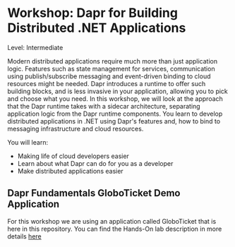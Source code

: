# Workshop: Dapr for Building Distributed .NET Applications
Level: Intermediate

Modern distributed applications require much more than just application logic. Features such as state management for services, communication using publish/subscribe messaging and event-driven binding to cloud resources might be needed. Dapr introduces a runtime to offer such building blocks, and is less invasive in your application, allowing you to pick and choose what you need. In this workshop, we will look at the approach that the Dapr runtime takes with a sidecar architecture, separating application logic from the Dapr runtime components. You learn to develop distributed applications in .NET using Dapr's features and, how to bind to messaging infrastructure and cloud resources.

You will learn:
- Making life of cloud developers easier
- Learn about what Dapr can do for you as a developer
- Make distributed applications easier

## Dapr Fundamentals GloboTicket Demo Application
For this workshop we are using an application called GloboTicket that is here in this repository.
You can find the Hands-On lab description in more details [here](https://github.com/XpiritCommunityEvents/DaprWorkshop/wiki)

